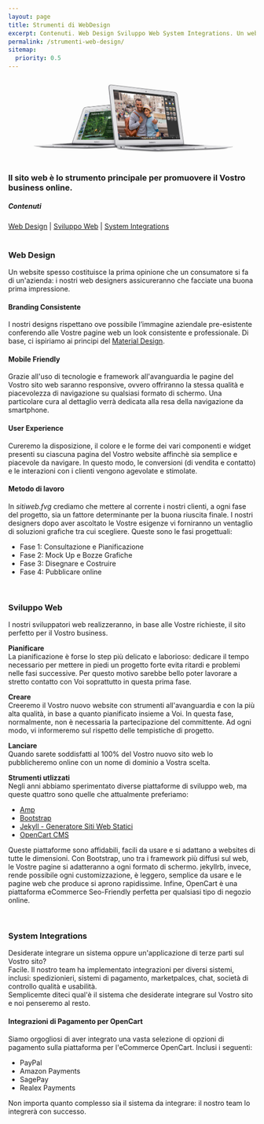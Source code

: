 ```yaml
---
layout: page
title: Strumenti di WebDesign
excerpt: Contenuti. Web Design Sviluppo Web System Integrations. Un website spesso costituisce la prima opinione che un consumatore si fa diW... Strumenti all'avanguardia
permalink: /strumenti-web-design/
sitemap:
  priority: 0.5
---
```


<img src="/img/sitiweb.fvg-web-design.jpg" alt="sitiweb.fvg webdesign, web designer a Udine " title="sitiweb.fvg webdesign, web designer a Udine">
<br/>

### Il sito web è lo strumento principale per promuovere il Vostro business online.

<div class="section-center">

<div class="toc">
<h5>Contenuti</h5>
<a href="#web-design">Web Design</a> |
<a href="#sviluppo-web">Sviluppo Web</a> |
<a href="#system-integrations">System Integrations</a>
</div>

<br>

<h3 id="web-design">Web Design</h3>
<p>Un website spesso costituisce la prima opinione che un consumatore si fa di un'azienda: i nostri web designers assicureranno che facciate una buona prima impressione.</p>
<h4>Branding Consistente</h4>
<p>I nostri designs rispettano ove possibile l’immagine aziendale pre-esistente conferendo alle Vostre pagine web un look consistente e professionale. Di base, ci ispiriamo ai principi del
<a href="https://design.google.com/resources/" rel="nofollow">Material Design</a>.</p>

<h4>Mobile Friendly</h4>

<p> Grazie all'uso di tecnologie e framework all'avanguardia le pagine del Vostro sito web saranno responsive, ovvero offriranno la stessa qualità e piacevolezza di navigazione su qualsiasi formato di schermo. Una particolare cura al dettaglio verrà dedicata alla resa della navigazione da smartphone.</p>

<h4>User Experience</h4>

<p> Cureremo la disposizione, il colore e le forme dei vari componenti e widget presenti su ciascuna pagina del Vostro website affinchè sia semplice e piacevole da navigare. In questo modo, le conversioni (di vendita e contatto) e le interazioni con i clienti vengono agevolate e stimolate.</p>

<h4>Metodo di lavoro</h4>

<p> In <em>sitiweb.fvg</em> crediamo che mettere al corrente i nostri clienti, a ogni fase del progetto, sia un fattore determinante per la buona riuscita finale. I nostri designers dopo aver ascoltato le Vostre esigenze vi forniranno un ventaglio di soluzioni grafiche tra cui scegliere. Queste sono le fasi progettuali:</p>

<ul>
<li>Fase 1: Consultazione e Pianificazione</li><li>Fase 2: Mock Up e Bozze Grafiche</li><li>Fase 3: Disegnare e Costruire</li><li>Fase 4: Pubblicare online</li>
</ul>

<br>

<h3 id="sviluppo-web"> Sviluppo Web</h3>
<p>I nostri sviluppatori web realizzeranno, in base alle Vostre richieste, il sito perfetto per il Vostro business.</p><p><b>Pianificare</b><br> La pianificazione è forse lo step più delicato e laborioso: dedicare il tempo necessario per mettere in piedi un progetto forte evita ritardi e problemi nelle fasi successive. Per questo motivo sarebbe bello poter lavorare a stretto contatto con Voi soprattutto in questa prima fase.</p><p><b>Creare</b><br> Creeremo il Vostro nuovo website con strumenti all'avanguardia e con la più alta qualità, in base a quanto pianificato insieme a Voi. In questa fase, normalmente, non è necessaria la partecipazione del committente. Ad ogni modo, vi informeremo sul rispetto delle tempistiche di progetto.</p><p><b>Lanciare</b><br> Quando sarete soddisfatti al 100% del Vostro nuovo sito web lo pubblicheremo online con un nome di dominio a Vostra scelta.</p><p><b>Strumenti utlizzati</b><br> Negli anni abbiamo sperimentato diverse piattaforme di sviluppo web, ma queste quattro sono quelle che attualmente preferiamo:</p>

<ul>
<li><a href="https://www.ampproject.org" rel="nofollow"> Amp </a></li>
<li><a href="https://v4-alpha.getbootstrap.com/" rel="nofollow"> Bootstrap </a></li><li><a href="https://jekyllrb.com/" rel="nofollow"> Jekyll - Generatore Siti Web Statici </a></li><li><a href="https://www.opencart.com/index.php?route=cms/feature" rel="nofollow"> OpenCart CMS </a></li>
</ul>

<p> Queste piattaforme sono affidabili, facili da usare e si adattano a websites di tutte le dimensioni. Con Bootstrap, uno tra i framework più diffusi sul web, le Vostre pagine si adatteranno a ogni formato di schermo. jekyllrb, invece, rende possibile ogni customizzazione, è leggero, semplice da usare e le pagine web che produce si aprono rapidissime. Infine, OpenCart è una piattaforma eCommerce Seo-Friendly perfetta per qualsiasi tipo di negozio online.
</p>
<br>

<h3 id="system-integrations"> System Integrations</h3>
<p> Desiderate integrare un sistema oppure un'applicazione di terze parti sul Vostro sito?<br> Facile. Il nostro team ha implementato integrazioni per diversi sistemi, inclusi: spedizionieri, sistemi di pagamento, marketpalces, chat, società di controllo qualità e usabilità.<br> Semplicemte diteci qual'è il sistema che desiderate integrare sul Vostro sito e noi penseremo al resto.</p><h4><b>Integrazioni di Pagamento per OpenCart</b></h4><p>Siamo orgogliosi di aver integrato una vasta selezione di opzioni di pagamento sulla piattaforma per l'eCommerce OpenCart. Inclusi i seguenti:</p>

<ul>
<li>PayPal</li><li>Amazon Payments</li><li>SagePay</li><li>Realex Payments</li>
</ul>

<p>Non importa quanto complesso sia il sistema da integrare: il nostro team lo integrerà con successo.</p>
</div>
